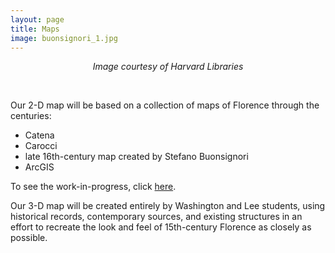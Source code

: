```yaml
---
layout: page
title: Maps
image: buonsignori_1.jpg
---
```


<p align="center"><i>Image courtesy of Harvard Libraries</i></p>
<br/>

Our 2-D map will be based on a collection of maps of Florence through the centuries:
  + Catena
  + Carocci
  + late 16th-century map created by Stefano Buonsignori
  + ArcGIS

To see the work-in-progress, click [here](http://arcg.is/0b4uav).

Our 3-D map will be created entirely by Washington and Lee students, using historical records, contemporary sources, and existing structures in an effort to recreate the look and feel of 15th-century Florence as closely as possible.

<!--
## The Maps

### Catena

### Carocci
Guido Carrocci's map provides invaluable insight into the Mercato Vecchio, or Old Market, which comprised the twisting, turning, mazelike heart of the Medieval city. Demolished in the 19th century to create the current Piazza della Repubblica, the Mercato Vecchio contained soem of the city's most well-known structures and art, only some of which survive today.

### Buonsignori
Stefano Buonsignori was a member of the Olivetan monastery of San Miniato in the 17th century. Perched on a hill overlooking the city, his community had an unparalleled view of Florence in an age before satellite

### ArcGIS
Our map utilizes the previous three in a variety of ways: firstly, each map is visible as a separate layer, allowing the viewer to compare how the city appeared over the centuries. Second,
-->
